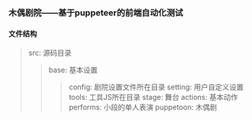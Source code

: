 ### 木偶剧院——基于puppeteer的前端自动化测试
#### 文件结构
> src: 源码目录
>> base: 基本设置
>>> config: 剧院设置文件所在目录
>>> setting: 用户自定义设置
>>> tools: 工具JS所在目录
>> stage: 舞台
>>> actions: 基本动作
>>> performs: 小段的单人表演
>>> puppetoon: 木偶剧